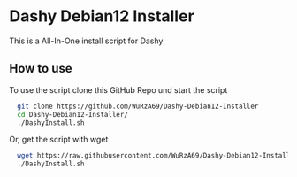 # Dashy Debian12 Installer
This is a All-In-One install script for Dashy


## How to use

To use the script clone this GitHub Repo und start the script

```bash
  git clone https://github.com/WuRzA69/Dashy-Debian12-Installer
  cd Dashy-Debian12-Installer/
  ./DashyInstall.sh
```
Or, get the script with wget 
```bash
  wget https://raw.githubusercontent.com/WuRzA69/Dashy-Debian12-Installer/main/DashyInstall.sh
  ./DashyInstall.sh
```
